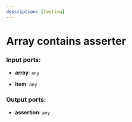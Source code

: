 ```yaml
---
description: [testing]
---
```


# Array contains asserter

### Input ports:

* __array__: `any`


* __item__: `any`

### Output ports:

* __assertion__: `any`

